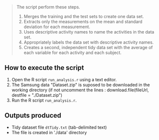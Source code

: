
>
> The script perform these steps. 
> 
> 1. Merges the training and the test sets to create one data set.
> 2. Extracts only the measurements on the mean and standard deviation for each measurement.
> 3. Uses descriptive activity names to name the activities in the data set.
> 4. Appropriately labels the data set with descriptive activity names.
> 5. Creates a second, independent tidy data set with the average of each variable for each activity and each subject. 



How to execute the script
-------------------------------

1. Open the R script `run_analysis.r` using a text editor.
2. The Samsung data "Dataset.zip" is suposed to be downloaded in the working directory 
   (if not uncomment the lines : download.file(fileUrl, destfile = "./Dataset.zip") 
3. Run the R script `run_analysis.r`.


Outputs produced
----------------
* Tidy dataset file `dtTidy.txt` (tab-delimited text)
* The file is created in './data' directory 
